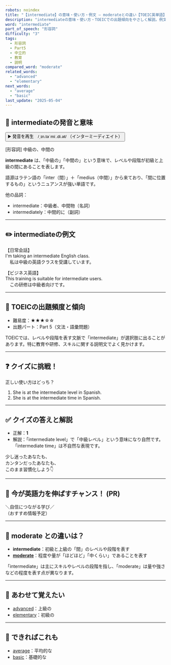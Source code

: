 ```yaml
---
robots: noindex
title: "【intermediate】の意味・使い方・例文 ― moderateとの違い【TOEIC英単語】"
description: "intermediateの意味・使い方・TOEICでの出題傾向をやさしく解説。例文・クイズ付きでmoderateとの違いもわかりやすく学べます。"
word: "intermediate"
part_of_speech: "形容詞"
difficulty: "3"
tags:
  - 形容詞
  - Part5
  - 中立的
  - 教育
  - 説明
compared_word: "moderate"
related_words:
  - "advanced"
  - "elementary"
next_words:
  - "average"
  - "basic"
last_update: "2025-05-04"
---
```


## 🔰 intermediateの発音と意味

<button class="play-audio" onclick="playTTS('intermediate')">
  <span class="play-audio-main">
    ▶️ 発音を再生　/ˌɪn.təˈmiː.di.ət/
  </span>
  <span class="play-audio-sub">
    （インターミーディエイト）
  </span>
</button>

[形容詞] 中級の、中間の

**intermediate** は、「中級の」「中間の」という意味で、レベルや段階が初級と上級の間にあることを表します。

語源はラテン語の「inter（間）」＋「medius（中間）」から来ており、「間に位置するもの」というニュアンスが強い単語です。

他の品詞：  
- intermediate：中級者、中間物（名詞）
- intermediately：中間的に（副詞）

---

## ✏️ intermediateの例文

【日常会話】  
I'm taking an intermediate English class.  
　私は中級の英語クラスを受講しています。

【ビジネス英語】  
This training is suitable for intermediate users.  
　この研修は中級者向けです。

---

## 🎯 TOEICの出題頻度と傾向

- 難易度：★★★☆☆
- 出題パート：Part 5（文法・語彙問題）

TOEICでは、レベルや段階を表す文脈で「intermediate」が選択肢に出ることがあります。特に教育や研修、スキルに関する説明文でよく見かけます。

---

## ❓ クイズに挑戦！

正しい使い方はどっち？

1. She is at the intermediate level in Spanish.  
2. She is at the intermediate time in Spanish.

---

## ✅ クイズの答えと解説

- 正解：**1**
- 解説：「intermediate level」で「中級レベル」という意味になり自然です。「intermediate time」は不自然な表現です。

少し迷ったあなたも、  
カンタンだったあなたも、  
このまま習慣化しよう👇️

---

## 🚀 今が英語力を伸ばすチャンス！ (PR)

<div class="info-center">
＼自信につながる学び／<br>  
（おすすめ情報予定）
</div>

---

## 🤔  moderate との違いは？

- **intermediate**：初級と上級の「間」のレベルや段階を表す
- **[moderate](/word/moderate/)**：程度や量が「ほどほど」「中くらい」であることを表す

「intermediate」は主にスキルやレベルの段階を指し、「moderate」は量や強さなどの程度を表す点が異なります。

---

## 🧩 あわせて覚えたい

- [advanced](/word/advanced/)：上級の
- [elementary](/word/elementary/)：初級の

---

## 📖 できればこれも

- [average](/word/average/)：平均的な
- [basic](/word/basic/)：基礎的な

<!-- cvid: aid29_bid18 -->

